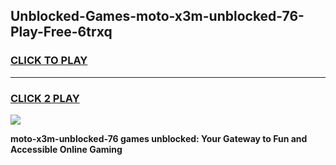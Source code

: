
## Unblocked-Games-moto-x3m-unblocked-76-Play-Free-6trxq
<h3>
<a href="https://premium76.site?title=moto-x3m-unblocked-76&ref=18A1">CLICK TO PLAY</a></h3>
<hr>

<h3>
<a href="https://premium76.site?title=moto-x3m-unblocked-76&ref=18A1">CLICK 2 PLAY</a>
  
</h3>

<a href="https://premium76.site?title=moto-x3m-unblocked-76&ref=18A1"><img src="https://clearcache.store/games.png"></a>


**moto-x3m-unblocked-76 games unblocked: Your Gateway to Fun and Accessible Online Gaming**
